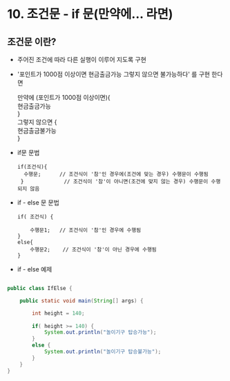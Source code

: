 # 10. 조건문 - if 문(만약에... 라면)

## 조건문 이란?

- 주어진 조건에 따라 다른 실행이 이루어 지도록 구현

- '포인트가 1000점 이상이면 현금출금가능 그렇지 않으면 불가능하다' 를 구현 한다면

   만약에 (포인트가 1000점 이상이면){ <br>
       현금출금가능 <br>
   } <br>
   그렇지 않으면 {  <br>
       현금출금불가능 <br>
   }

- if문 문법
    
      if(조건식){
        수행문;      // 조건식이 '참'인 경우에(조건에 맞는 경우) 수행문이 수행됨 
       }             // 조건식이 '참'이 아니면(조건에 맞지 않는 경우) 수행문이 수행되지 않음


- if - else 문 문법

      if( 조건식) {

          수행문1;   // 조건식이 '참'인 경우에 수행됨
      }
      else{
          수행문2;    // 조건식이 '참'이 아닌 경우에 수행됨
      }
  

- if - else 예제

```java

public class IfElse {

	public static void main(String[] args) {

		int height = 140;
		
		if( height >= 140) {
			System.out.println("놀이기구 탑승가능");
		}
		else {
			System.out.println("놀이기구 탑승불가능");
		}
	}
}
```

